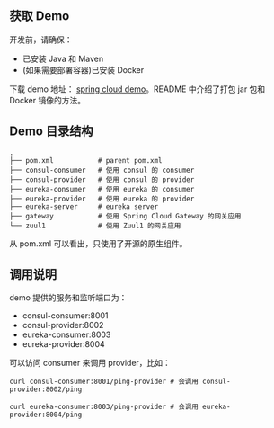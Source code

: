 ## 获取 Demo

开发前，请确保：

* 已安装 Java 和 Maven
* (如果需要部署容器)已安装 Docker

下载 demo 地址： [spring cloud demo](https://tsf-doc-attachment-1300555551.cos.ap-guangzhou.myqcloud.com/native-app-demo/spring-cloud-boot2.tar.gz)。README 中介绍了打包 jar 包和 Docker 镜像的方法。

## Demo 目录结构

```
.
├── pom.xml           # parent pom.xml
├── consul-consumer   # 使用 consul 的 consumer
├── consul-provider   # 使用 consul 的 provider
├── eureka-consumer   # 使用 eureka 的 consumer
├── eureka-provider   # 使用 eureka 的 provider
├── eureka-server     # eureka server
├── gateway           # 使用 Spring Cloud Gateway 的网关应用
└── zuul1             # 使用 Zuul1 的网关应用
```

从 pom.xml 可以看出，只使用了开源的原生组件。

## 调用说明

demo 提供的服务和监听端口为：
* consul-consumer:8001
* consul-provider:8002
* eureka-consumer:8003
* eureka-provider:8004

可以访问 consumer 来调用 provider，比如：

```
curl consul-consumer:8001/ping-provider # 会调用 consul-provider:8002/ping

curl eureka-consumer:8003/ping-provider # 会调用 eureka-provider:8004/ping
```
